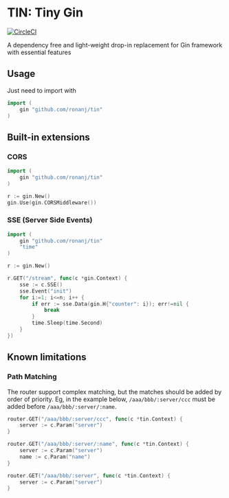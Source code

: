 
# TIN: Tiny Gin

[![CircleCI](https://circleci.com/gh/ronanj/tin.svg?style=svg)](https://app.circleci.com/pipelines/github/ronanj/tin)


A dependency free and light-weight drop-in replacement for Gin framework with essential features

## Usage

Just need to import with 

``` go
import (
	gin "github.com/ronanj/tin"
)
```

## Built-in extensions

### CORS

```go
import (
    gin "github.com/ronanj/tin"
)

r := gin.New()
gin.Use(gin.CORSMiddleware())
```

### SSE (Server Side Events)

```go
import (
    gin "github.com/ronanj/tin"
    "time"
)

r := gin.New()

r.GET("/stream", func(c *gin.Context) {
    sse := c.SSE()
    sse.Event("init")
    for i:=1; i<=n; i++ {
        if err := sse.Data(gin.H{"counter": i}); err!=nil {
            break
        }
        time.Sleep(time.Second)
    }
})
```


## Known limitations

### Path Matching

The router support complex matching, but the matches should be added by order of priority. Eg, in the example below, `/aaa/bbb/:server/ccc` must be added before `/aaa/bbb/:server/:name`.

```go
router.GET("/aaa/bbb/:server/ccc", func(c *tin.Context) {
    server := c.Param("server")
}

router.GET("/aaa/bbb/:server/:name", func(c *tin.Context) {
    server := c.Param("server")
    name := c.Param("name")
}

router.GET("/aaa/bbb/:server", func(c *tin.Context) {
	server := c.Param("server")
}
```
